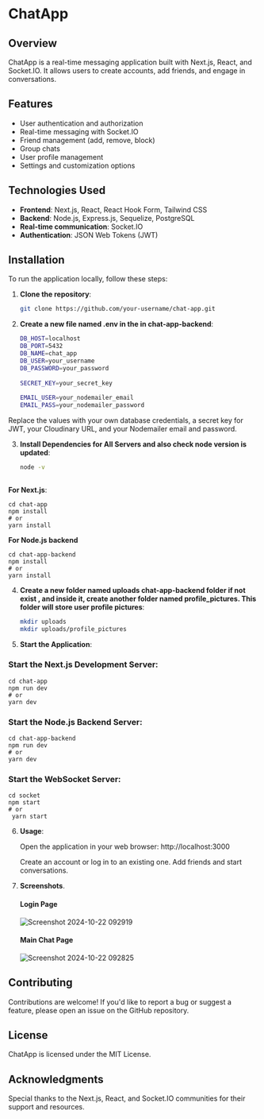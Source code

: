 # ChatApp

## Overview
ChatApp is a real-time messaging application built with Next.js, React, and Socket.IO. It allows users to create accounts, add friends, and engage in conversations.

## Features
- User authentication and authorization
- Real-time messaging with Socket.IO
- Friend management (add, remove, block)
- Group chats
- User profile management
- Settings and customization options

## Technologies Used
- **Frontend**: Next.js, React, React Hook Form, Tailwind CSS
- **Backend**: Node.js, Express.js, Sequelize, PostgreSQL
- **Real-time communication**: Socket.IO
- **Authentication**: JSON Web Tokens (JWT)

## Installation

To run the application locally, follow these steps:

1. **Clone the repository**:

    ```bash
    git clone https://github.com/your-username/chat-app.git

2. **Create a new file named .env in the in chat-app-backend**:


   ```bash
   DB_HOST=localhost
   DB_PORT=5432
   DB_NAME=chat_app
   DB_USER=your_username
   DB_PASSWORD=your_password
         
   SECRET_KEY=your_secret_key
         
   EMAIL_USER=your_nodemailer_email
   EMAIL_PASS=your_nodemailer_password

Replace the values with your own database credentials, a secret key for JWT, your Cloudinary URL, and your Nodemailer email and password.   

3. **Install Dependencies for All Servers and also check node version is updated**:
   ```bash
   node -v
    
**For Next.js**:

    
    cd chat-app
    npm install
    # or
    yarn install

**For Node.js backend**

    cd chat-app-backend
    npm install
    # or
    yarn install   

4. **Create a new folder named uploads chat-app-backend folder if not exist , and inside it, create another folder named profile_pictures. This folder will store user profile pictures**:

   ```bash
   mkdir uploads
   mkdir uploads/profile_pictures   

5. **Start the Application**:
### Start the Next.js Development Server:

    cd chat-app
    npm run dev
    # or
    yarn dev   

### Start the Node.js Backend Server:  

    cd chat-app-backend
    npm run dev
    # or
    yarn dev   

### Start the WebSocket Server:
  
    cd socket
    npm start
    # or
     yarn start  

6. **Usage**:

    Open the application in your web browser: http://localhost:3000

    Create an account or log in to an existing one.
    Add friends and start conversations.    

7. **Screenshots**.
    #### Login Page
     ![Screenshot 2024-10-22 092919](https://github.com/user-attachments/assets/63d84d5e-381b-433a-b545-c1b145d9d981)

    #### Main Chat Page
      ![Screenshot 2024-10-22 092825](https://github.com/user-attachments/assets/b7068052-b7f0-4fb3-ab24-48ac9782dc49)

## Contributing

   Contributions are welcome! If you'd like to report a bug or suggest a feature, please open an issue on the GitHub repository.

## License

   ChatApp is licensed under the MIT License.

## Acknowledgments

   Special thanks to the Next.js, React, and Socket.IO communities for their support and resources.    

